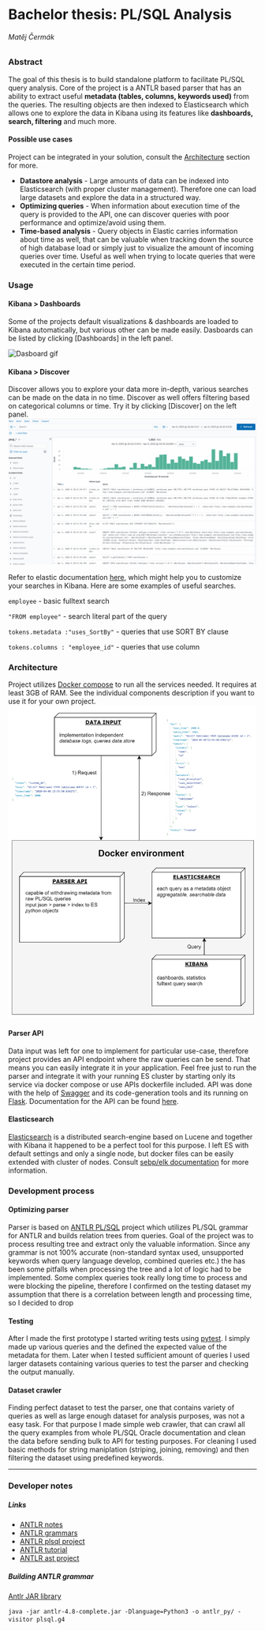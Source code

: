 # Bachelor thesis: PL/SQL Analysis
###### Matěj Čermák
### Abstract
The goal of this thesis is to build standalone platform to facilitate PL/SQL query analysis.
Core of the project is a ANTLR based parser that has an ability to extract useful **metadata (tables, columns, keywords used)** from the queries.
The resulting objects are then indexed to Elasticsearch which allows one to explore the data in Kibana using its features like **dashboards, search, filtering** and much more.
#### Possible use cases
Project can be integrated in your solution, consult the [Architecture](###-Architecture) section for more.
* **Datastore analysis** - Large amounts of data can be indexed into Elasticsearch (with proper cluster management). Therefore one can load large datasets and explore the data in a structured way.
* **Optimizing queries** - When information about execution time of the query is provided to the API, one can discover queries with poor performance and optimize/avoid using them.
* **Time-based analysis** - Query objects in Elastic carries information about time as well, that can be valuable when tracking down the source of high database load or simply just to visualize the amount of incoming queries over time. Useful as well when trying to locate queries that were executed in the certain time period.
### Usage
#### Kibana > Dashboards
Some of the projects default visualizations & dashboards are loaded to Kibana automatically, but various other can be made easily.
Dasboards can be listed by clicking [Dashboards] in the left panel. 

![Dasboard gif](doc/images/dashboard.gif)
#### Kibana > Discover
Discover allows you to explore your data more in-depth, various searches can be made on the data in no time. Discover as well offers filtering based on categorical columns or time. Try it by clicking [Discover] on the left panel.
![Discover gif](doc/images/discover.gif)

Refer to elastic documentation [here](https://www.elastic.co/guide/en/kibana/current/search.html), which might help you to customize your searches in Kibana. Here are some examples of useful searches.

`employee` - basic fulltext search

`"FROM employee"` - search literal part of the query

`tokens.metadata :"uses_SortBy"` - queries that use SORT BY clause

`tokens.columns : "employee_id"` - queries that use column

### Architecture
Project utilizes [Docker compose](https://docs.docker.com/compose/) to run all the services needed. It requires at least 3GB of RAM. See the individual components description if you want to use it for your own project.
![Architecture](doc/images/architecture.png)
#### Parser API
Data input was left for one to implement for particular use-case, therefore project provides an API endpoint where the raw queries can be send.
That means you can easily integrate it in your application.
Feel free just to run the parser and integrate it with your running ES cluster by starting only its service via docker compose or use APIs dockerfile included.
API was done with the help of [Swagger](https://swagger.io/) and its code-generation tools and its running on [Flask](https://flask.palletsprojects.com/en/1.1.x/).
Documentation for the API can be found [here](src/rest/parser_api/swagger/swagger.yaml).
#### Elasticsearch
[Elasticsearch](https://www.elastic.co/) is a distributed search-engine based on Lucene and together with Kibana it happened to be a perfect tool for this purpose.
I left ES with default settings and only a single node, but docker files can be easily extended with cluster of nodes.
Consult [sebp/elk documentation](https://elk-docker.readthedocs.io/) for more information.
### Development process
#### Optimizing parser
Parser is based on [ANTLR PL/SQL](https://github.com/datacamp/antlr-plsql) project which utilizes PL/SQL grammar for ANTLR and builds relation trees from queries. Goal of the project was to process resulting tree and extract only the valuable information.
Since any grammar is not 100% accurate (non-standard syntax used, unsupported keywords when query language develop, combined queries etc.) the has been some pitfalls when processing the tree and a lot of logic had to be implemented. 
Some complex queries took really long time to process and were blocking the pipeline, therefore I confirmed on the testing dataset my assumption that there is a correlation between length and processing time, so I decided to drop 
#### Testing
After I made the first prototype I started writing tests using [pytest](https://docs.pytest.org/en/latest/). I simply made up various queries and the defined the expected value of the metadata for them.
Later when I tested sufficient amount of queries I used larger datasets containing various queries to test the parser and checking the output manually.
#### Dataset crawler
Finding perfect dataset to test the parser, one that contains variety of queries as well as large enough dataset for analysis purposes, was not a easy task.
For that purpose I made simple web crawler, that can crawl all the query examples from whole PL/SQL Oracle documentation and clean the data before sending bulk to API for testing purposes.
For cleaning I used basic methods for string maniplation (striping, joining, removing) and then filtering the dataset using predefined keywords. 
***
### Developer notes
##### Links
* [ANTLR notes](https://github.com/antlr/antlr4/blob/master/doc/python-target.md)
* [ANTLR grammars](https://github.com/antlr/grammars-v4)
* [ANTLR plsql project](https://github.com/datacamp/antlr-plsql)
* [ANTLR tutorial](https://tomassetti.me/antlr-mega-tutorial/)
* [ANTLR ast project](https://github.com/datacamp/antlr-ast)
##### Building ANTLR grammar
[Antlr JAR library](https://www.antlr.org/download/antlr-4.8-complete.jar)
```
java -jar antlr-4.8-complete.jar -Dlanguage=Python3 -o antlr_py/ -visitor plsql.g4
```
